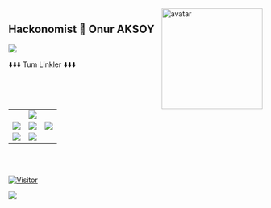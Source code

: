 <img align="right" alt="avatar" width="200" src="avatar2.JPG"> 

## Hackonomist 👋  Onur AKSOY
 ![](https://img.shields.io/badge/rating-4.8%2F5-brightgreen)



<table class="center">
<tr> 
          ⬇️⬇️⬇️ Tum Linkler ⬇️⬇️⬇️
 </tr>
<tr>
  <td>
<td><a href="https://twitch.tv/oaonuraksoy">
<img src="https://img.shields.io/badge/Twitch-9146FF?style=for-the-badge&logo=twitch&logoColor=white">
</a>
<td></tr>
  <tr>
<td><a href="https://instagram.com/oaonuraksoy">
<img src="https://img.shields.io/badge/Instagram-E4405F?style=for-the-badge&logo=instagram&logoColor=white">
</a> 
<td><a href="https://twitter.com/oaonuraksoy">
<img src="https://img.shields.io/badge/Twitter-1DA1F2?style=for-the-badge&logo=twitter&logoColor=white">
</a>
<td><a href="https://github.com/oaonuraksoy">
<img src="https://img.shields.io/badge/GitHub-100000?style=for-the-badge&logo=github&logoColor=white">
  </a> </tr>
  <tr>
<td><a href="https://www.linkedin.com/in/oaonuraksoy/">
<img src="https://img.shields.io/badge/LinkedIn-0077B5?style=for-the-badge&logo=linkedin&logoColor=white">
</a> 
<td><a href="mailto:onuraksoy@ogr.iu.edu.tr">
<img src="https://img.shields.io/badge/Gmail-D14836?style=for-the-badge&logo=gmail&logoColor=white">
</a>
  </tr>
</table>
<br></br>


[![Visitor](https://visitor-badge.laobi.icu/badge?page_id=oaonuraksoy.oaonuraksoy)](#)


<img align="left" src="https://github-readme-stats.vercel.app/api?username=oaonuraksoy&theme=blue-green">

